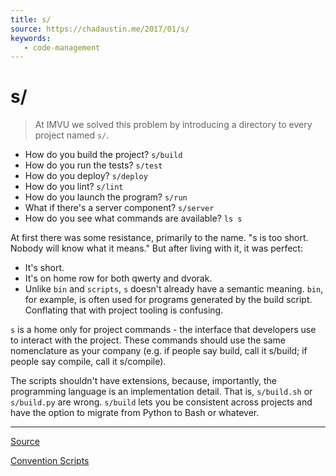 ```yaml
---
title: s/
source: https://chadaustin.me/2017/01/s/
keywords: 
   - code-management
---
```


# s/



> At IMVU we solved this problem by introducing a directory to every project named `s/`.

- How do you build the project? `s/build`
- How do you run the tests? `s/test`
- How do you deploy? `s/deploy`
- How do you lint? `s/lint`
- How do you launch the program? `s/run`
- What if there's a server component? `s/server`
- How do you see what commands are available? `ls s`

At first there was some resistance, primarily to the name. "s is too short. Nobody will know what it means." But after living with it, it was perfect:

- It's short.
- It's on home row for both qwerty and dvorak.
- Unlike `bin` and `scripts`, `s` doesn't already have a semantic meaning. `bin`, for example, is often used for programs generated by the build script. Conflating that with project tooling is confusing.

`s` is a home only for project commands - the interface that developers use to interact with the project. These commands should use the same nomenclature as your company (e.g. if people say build, call it s/build; if people say compile, call it s/compile).

The scripts shouldn't have extensions, because, importantly, the programming language is an implementation detail. That is, `s/build.sh` or `s/build.py` are wrong. `s/build` lets you be consistent across projects and have the option to migrate from Python to Bash or whatever.

----

[Source](https://chadaustin.me/2017/01/s/)

[Convention Scripts](./20191126174345.md)